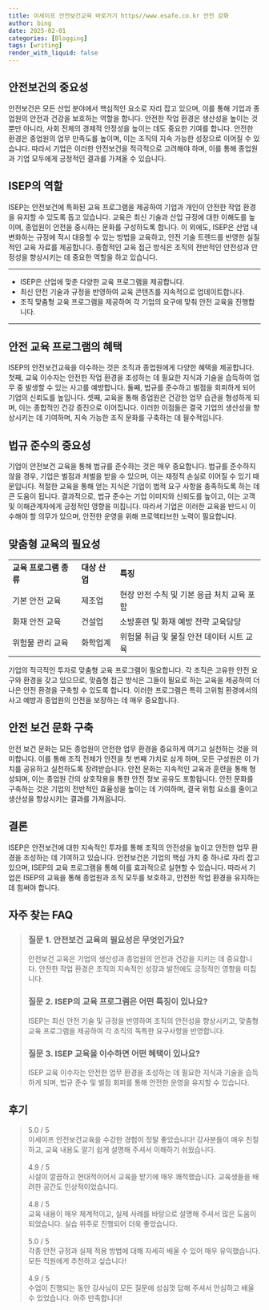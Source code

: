 ```yaml
---
title: 이세이프 안전보건교육 바로가기 https//www.esafe.co.kr 안전 강화
author: bing
date: 2025-02-01
categories: [Blogging]
tags: [writing]
render_with_liquid: false
---
```



<h2 id='안전보건의 중요성'>안전보건의 중요성</h2>

<p>안전보건은 모든 산업 분야에서 핵심적인 요소로 자리 잡고 있으며, 이를 통해 기업과 종업원의 안전과 건강을 보호하는 역할을 합니다. 안전한 작업 환경은 생산성을 높이는 것뿐만 아니라, 사회 전체의 경제적 안정성을 높이는 데도 중요한 기여를 합니다. 안전한 환경은 종업원의 업무 만족도를 높이며, 이는 조직의 지속 가능한 성장으로 이어질 수 있습니다. 따라서 기업은 이러한 안전보건을 적극적으로 고려해야 하며, 이를 통해 종업원과 기업 모두에게 긍정적인 결과를 가져올 수 있습니다.</p>

<h2 id='ISEP의 역할'>ISEP의 역할</h2>

<p>ISEP는 안전보건에 특화된 교육 프로그램을 제공하여 기업과 개인이 안전한 작업 환경을 유지할 수 있도록 돕고 있습니다. 교육은 최신 기술과 산업 규정에 대한 이해도를 높이며, 종업원이 안전을 중시하는 문화를 구성하도록 합니다. 이 외에도, ISEP은 산업 내 변화하는 규정에 적시 대응할 수 있는 방법을 교육하고, 안전 기술 트렌드를 반영한 실질적인 교육 자료를 제공합니다. 종합적인 교육 접근 방식은 조직의 전반적인 안전성과 안정성을 향상시키는 데 중요한 역할을 하고 있습니다.</p>

<hr />

<ul>
    <li>ISEP은 산업에 맞춘 다양한 교육 프로그램을 제공합니다.</li>
    <li>최신 안전 기술과 규정을 반영하여 교육 콘텐츠를 지속적으로 업데이트합니다.</li>
    <li>조직 맞춤형 교육 프로그램을 제공하여 각 기업의 요구에 맞춰 안전 교육을 진행합니다.</li>
</ul>

<hr />

<h2 id='안전 교육 프로그램의 혜택'>안전 교육 프로그램의 혜택</h2>

<p>ISEP의 안전보건교육을 이수하는 것은 조직과 종업원에게 다양한 혜택을 제공합니다. 첫째, 교육 이수자는 안전한 작업 환경을 조성하는 데 필요한 지식과 기술을 습득하여 업무 중 발생할 수 있는 사고를 예방합니다. 둘째, 법규를 준수하고 벌점을 회피하게 되어 기업의 신뢰도를 높입니다. 셋째, 교육을 통해 종업원은 건강한 업무 습관을 형성하게 되며, 이는 종합적인 건강 증진으로 이어집니다. 이러한 이점들은 결국 기업의 생산성을 향상시키는 데 기여하며, 지속 가능한 조직 문화를 구축하는 데 필수적입니다.</p>

<h2 id='법규 준수의 중요성'>법규 준수의 중요성</h2>

<p>기업이 안전보건 교육을 통해 법규를 준수하는 것은 매우 중요합니다. 법규를 준수하지 않을 경우, 기업은 벌점과 처벌을 받을 수 있으며, 이는 재정적 손실로 이어질 수 있기 때문입니다. 적절한 교육을 통해 얻는 지식은 기업이 법적 요구 사항을 충족하도록 하는 데 큰 도움이 됩니다. 결과적으로, 법규 준수는 기업 이미지와 신뢰도를 높이고, 이는 고객 및 이해관계자에게 긍정적인 영향을 미칩니다. 따라서 기업은 이러한 교육을 반드시 이수해야 할 의무가 있으며, 안전한 운영을 위해 프로액티브한 노력이 필요합니다.</p>

<h2 id='맞춤형 교육의 필요성'>맞춤형 교육의 필요성</h2>

<table>
    <tr>
        <td><b>교육 프로그램 종류</b></td>
        <td><b>대상 산업</b></td>
        <td><b>특징</b></td>
    </tr>
    <tr>
        <td>기본 안전 교육</td>
        <td>제조업</td>
        <td>현장 안전 수칙 및 기본 응급 처치 교육 포함</td>
    </tr>
    <tr>
        <td>화재 안전 교육</td>
        <td>건설업</td>
        <td>소방훈련 및 화재 예방 전략 교육담당</td>
    </tr>
    <tr>
        <td>위험물 관리 교육</td>
        <td>화학업계</td>
        <td>위험물 취급 및 물질 안전 데이터 시트 교육</td>
    </tr>
</table>

<p>기업의 적극적인 투자로 맞춤형 교육 프로그램이 필요합니다. 각 조직은 고유한 안전 요구와 환경을 갖고 있으므로, 맞춤형 접근 방식은 그들이 필요로 하는 교육을 제공하여 더 나은 안전 환경을 구축할 수 있도록 합니다. 이러한 프로그램은 특히 고위험 환경에서의 사고 예방과 종업원의 안전을 보장하는 데 매우 중요합니다.</p>

<h2 id='안전 보건 문화 구축'>안전 보건 문화 구축</h2>

<p>안전 보건 문화는 모든 종업원이 안전한 업무 환경을 중요하게 여기고 실천하는 것을 의미합니다. 이를 통해 조직 전체가 안전을 첫 번째 가치로 삼게 하며, 모든 구성원은 이 가치를 공유하고 실천하도록 장려받습니다. 안전 문화는 지속적인 교육과 훈련을 통해 형성되며, 이는 종업원 간의 상호작용을 통한 안전 정보 공유도 포함됩니다. 안전 문화를 구축하는 것은 기업의 전반적인 효율성을 높이는 데 기여하며, 결국 위험 요소를 줄이고 생산성을 향상시키는 결과를 가져옵니다.</p>

<h2 id='결론'>결론</h2>

<p>ISEP은 안전보건에 대한 지속적인 투자를 통해 조직의 안전성을 높이고 안전한 업무 환경을 조성하는 데 기여하고 있습니다. 안전보건은 기업의 핵심 가치 중 하나로 자리 잡고 있으며, ISEP의 교육 프로그램을 통해 이를 효과적으로 실현할 수 있습니다. 따라서 기업은 ISEP의 교육을 통해 종업원과 조직 모두를 보호하고, 안전한 작업 환경을 유지하는 데 힘써야 합니다.</p>


<h2 id='자주_찾는_FAQ'>자주 찾는 FAQ</h2>
<div itemscope="" itemtype="https://schema.org/FAQPage"> 
<blockquote> 
<div itemscope="" itemprop="mainEntity" itemtype="https://schema.org/Question"> 
<h3 itemprop="name">질문 1. 안전보건 교육의 필요성은 무엇인가요?</h3> 
<div itemscope="" itemprop="acceptedAnswer" itemtype="https://schema.org/Answer"> 
<span itemprop="text"> 
<p>안전보건 교육은 기업의 생산성과 종업원의 안전과 건강을 지키는 데 중요합니다. 안전한 작업 환경은 조직의 지속적인 성장과 발전에도 긍정적인 영향을 미칩니다.</p> 
</span> 
</div> 
</div> 
<div itemscope="" itemprop="mainEntity" itemtype="https://schema.org/Question"> 
<h3 itemprop="name">질문 2. ISEP의 교육 프로그램은 어떤 특징이 있나요?</h3> 
<div itemscope="" itemprop="acceptedAnswer" itemtype="https://schema.org/Answer"> 
<span itemprop="text"> 
<p>ISEP는 최신 안전 기술 및 규정을 반영하여 조직의 안전성을 향상시키고, 맞춤형 교육 프로그램을 제공하여 각 조직의 독특한 요구사항을 반영합니다.</p> 
</span> 
</div> 
</div> 
<div itemscope="" itemprop="mainEntity" itemtype="https://schema.org/Question"> 
<h3 itemprop="name">질문 3. ISEP 교육을 이수하면 어떤 혜택이 있나요?</h3> 
<div itemscope="" itemprop="acceptedAnswer" itemtype="https://schema.org/Answer"> 
<span itemprop="text"> 
<p>ISEP 교육 이수자는 안전한 업무 환경을 조성하는 데 필요한 지식과 기술을 습득하게 되며, 법규 준수 및 벌점 회피를 통해 안전한 운영을 유지할 수 있습니다.</p> 
</span> 
</div> 
</div> 
</blockquote> 
</div>
<h2 id='후기'>후기</h2>
<div itemscope itemtype="https://schema.org/Product">
  <blockquote>
  <div itemprop="review" itemscope itemtype="https://schema.org/Review">
      <div itemprop="reviewRating" itemscope itemtype="https://schema.org/Rating"> <span itemprop="ratingValue">5.0</span> / <span itemprop="bestRating">5</span> </div>
      <span itemprop="reviewBody">이세이프 안전보건교육을 수강한 경험이 정말 좋았습니다! 강사분들이 매우 친절하고, 교육 내용도 알기 쉽게 설명해 주셔서 이해하기 쉬웠습니다.</span>
  </div>
  <br>
  <div itemprop="review" itemscope itemtype="https://schema.org/Review">
      <div itemprop="reviewRating" itemscope itemtype="https://schema.org/Rating"> <span itemprop="ratingValue">4.9</span> / <span itemprop="bestRating">5</span> </div>
      <span itemprop="reviewBody">시설이 깔끔하고 현대적이어서 교육을 받기에 매우 쾌적했습니다. 교육생들을 배려한 공간도 인상적이었습니다.</span>
  </div>
  <br>
  <div itemprop="review" itemscope itemtype="https://schema.org/Review">
      <div itemprop="reviewRating" itemscope itemtype="https://schema.org/Rating"> <span itemprop="ratingValue">4.8</span> / <span itemprop="bestRating">5</span> </div>
      <span itemprop="reviewBody">교육 내용이 매우 체계적이고, 실제 사례를 바탕으로 설명해 주셔서 많은 도움이 되었습니다. 실습 위주로 진행되어 더욱 좋았습니다.</span>
  </div>
  <br>
  <div itemprop="review" itemscope itemtype="https://schema.org/Review">
      <div itemprop="reviewRating" itemscope itemtype="https://schema.org/Rating"> <span itemprop="ratingValue">5.0</span> / <span itemprop="bestRating">5</span> </div>
      <span itemprop="reviewBody">각종 안전 규정과 실제 적용 방법에 대해 자세히 배울 수 있어 매우 유익했습니다. 모든 직원에게 추천하고 싶습니다!</span>
  </div>
  <br>
  <div itemprop="review" itemscope itemtype="https://schema.org/Review">
      <div itemprop="reviewRating" itemscope itemtype="https://schema.org/Rating"> <span itemprop="ratingValue">4.9</span> / <span itemprop="bestRating">5</span> </div>
      <span itemprop="reviewBody">수업이 진행되는 동안 강사님이 모든 질문에 성심껏 답해 주셔서 안심하고 배울 수 있었습니다. 아주 만족합니다!</span>
  </div>
  </blockquote>
</div>
